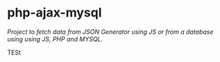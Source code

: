 # php-ajax-mysql
_Project to fetch data from JSON Generator using JS or from a database using using JS, PHP and MYSQL._

TESt